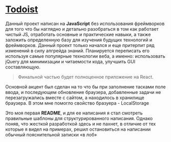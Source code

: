 # <u>Todoist</u>

Данный проект написан на __JavaScript__ без использования фреймворков для того что бы наглядно и детально разобраться в том как работает чистый JS, отработать основные и практические навыки, а также заложить определенную базу для изучения будущих технологий и фреймворков. Данный проект только начался и еще притерпит ряд изменений в силу апгрейда знаний. Планируется переписать его используя самые популярные технологии веба, а именно: использовать jQuery для минимизации и читаемости кода, улучшить GUI составляющую.
>Финальной частью будет полноценное приложение на React.

Основной акцент был сделан на то что бы при заполнение тасками поле ввода, и последующем обновление браузера, добавленные задачи не перезагружались вместе с  сайтом, а находилось в хранилище браузера. В этом мне помогло свойство бразуера - LocalStorage

Это моя первая __README__, и для ее написания я стал смотреть правильные шаблоны для структурированного написания. Однако поняв, что жесткой разработкой здесь и не пахнет, в отличие от тех которые я видел на примерах, решил остановиться на написании обычный пояснительной записки «в лоб»

